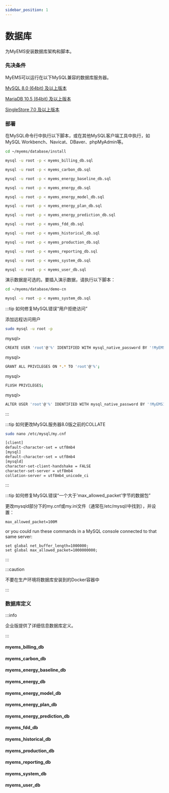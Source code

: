 ```yaml
---
sidebar_position: 1
---
```


# 数据库

为MyEMS安装数据库架构和脚本。

### 先决条件

MyEMS可以运行在以下MySQL兼容的数据库服务器。

[MySQL 8.0 (64bit) 及以上版本](https://www.mysql.com/)

[MariaDB 10.5 (64bit) 及以上版本](https://mariadb.org/)

[SingleStore 7.0 及以上版本](https://www.singlestore.com/)


### 部署

在MySQL命令行中执行以下脚本，或在其他MySQL客户端工具中执行，如MySQL Workbench、Navicat、DBaver、phpMyAdmin等。

```bash
cd ~/myems/database/install
```
```bash
mysql -u root -p < myems_billing_db.sql
```
```bash
mysql -u root -p < myems_carbon_db.sql
```
```bash
mysql -u root -p < myems_energy_baseline_db.sql
```
```bash
mysql -u root -p < myems_energy_db.sql
```
```bash
mysql -u root -p < myems_energy_model_db.sql
```
```bash
mysql -u root -p < myems_energy_plan_db.sql
```
```bash
mysql -u root -p < myems_energy_prediction_db.sql
```
```bash
mysql -u root -p < myems_fdd_db.sql
```
```bash
mysql -u root -p < myems_historical_db.sql
```
```bash
mysql -u root -p < myems_production_db.sql
```
```bash
mysql -u root -p < myems_reporting_db.sql
```
```bash
mysql -u root -p < myems_system_db.sql
```
```bash
mysql -u root -p < myems_user_db.sql
```

演示数据是可选的。要插入演示数据，请执行以下脚本：

```bash
cd ~/myems/database/demo-cn
```
```bash
mysql -u root -p < myems_system_db.sql
```
:::tip 如何修复MySQL错误“用户拒绝访问”

添加远程访问用户

```bash
sudo mysql -u root -p
```

mysql>
```bash
CREATE USER 'root'@'%' IDENTIFIED WITH mysql_native_password BY '!MyEMS1';
```
mysql>
```bash
GRANT ALL PRIVILEGES ON *.* TO 'root'@'%';
```
mysql>
```bash
FLUSH PRIVILEGES;
```
mysql>
```bash
ALTER USER 'root'@'%' IDENTIFIED WITH mysql_native_password BY '!MyEMS1';
```

:::

:::tip 如何更改MySQL服务器8.0版之前的COLLATE

```bash
sudo nano /etc/mysql/my.cnf
```

```bash
[client]
default-character-set = utf8mb4
[mysql]
default-character-set = utf8mb4
[mysqld]
character-set-client-handshake = FALSE
character-set-server = utf8mb4
collation-server = utf8mb4_unicode_ci
```
:::

:::tip 如何修复MySQL错误“一个大于'max_allowed_packet'字节的数据包”

更改mysqld部分下的my.cnf或my.ini文件（通常在/etc/mysql/中找到），并设置：

```
max_allowed_packet=100M
```
or you could run these commands in a MySQL console connected to that same server:
```
set global net_buffer_length=1000000;
set global max_allowed_packet=1000000000;
```

:::

:::caution

不要在生产环境将数据库安装到的Docker容器中

:::

### 数据库定义

:::info

企业版提供了详细信息数据库定义。

:::

#### myems_billing_db

#### myems_carbon_db

#### myems_energy_baseline_db

#### myems_energy_db

#### myems_energy_model_db

#### myems_energy_plan_db

#### myems_energy_prediction_db

#### myems_fdd_db

#### myems_historical_db

#### myems_production_db

#### myems_reporting_db

#### myems_system_db

#### myems_user_db
